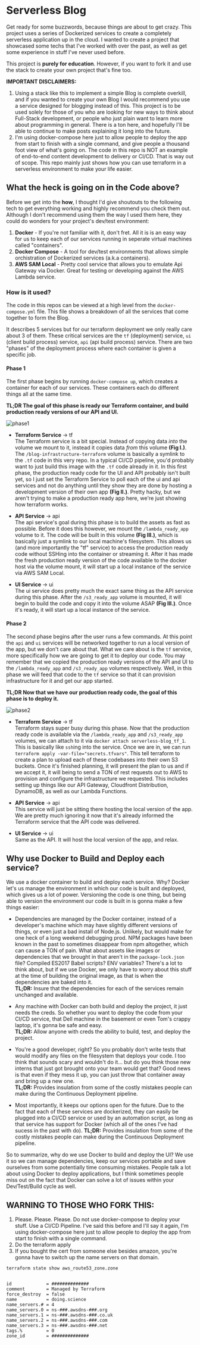 # Serverless Blog

Get ready for some buzzwords, because things are about to get crazy. This project uses a series of Dockerized services to create a completely serverless application up in the cloud. I wanted to create a project that showcased some techs that I've worked with over the past, as well as get some experience in stuff I've never used before.

This project is **purely for education**. However, if you want to fork it and use the stack to create your own project that's fine too.

**IMPORTANT DISCLAIMERS:** 

1. Using a stack like this to implement a simple Blog is complete overkill, and if you wanted to create your own Blog I would recommend you use a service designed for blogging instead of this. This project is to be used solely for those of you who are looking for new ways to think about Full-Stack development, or people who just plain want to learn more about programming in general. There is a ton here, and hopefully I'll be able to continue to make posts explaining it long into the future.
1. I'm using docker-compose here just to allow people to deploy the app from start to finish with a single command, and give people a thousand foot view of what's going on. The code in this repo is NOT an example of end-to-end content development to delivery or CI/CD. That is way out of scope. This repo mainly just shows how you can use terraform in a serverless environment to make your life easier.

## What the heck is going on in the Code above?

Before we get into the **how**, I thought I'd give shoutouts to the following tech to get everything working and highly recommend you check them out. Although I don't recommend using them the way I used them here, they could do wonders for your project's dev/test environment:
1. **Docker** - If you're not familiar with it, don't fret. All it is is an easy way for us to keep each of our services running in seperate virtual machines called "containers".
1. **Docker Compose** - A tool for dev/test environments that allows simple orchistration of Dockerized services (a.k.a containers).
1. **AWS SAM Local** - Pretty cool service that allows you to emulate Api Gateway via Docker. Great for testing or developing against the AWS Lambda service.

### How is it used?

The code in this repos can be viewed at a high level from the `docker-compose.yml` file. This file shows a breakdown of all the services that come together to form the Blog.

It describes 5 services but for our terraform deployment we only really care about 3 of them. These critical services are the `tf` (deployment) service, `ui` (client build process) service, `api` (api build process) service. There are two "phases" of the deployment process where each container is given a specific job.

#### Phase 1

The first phase begins by running `docker-compose up`, which creates a container for each of our services. These containers each do different things all at the same time. 

**TL;DR The goal of this phase is ready our Terraform container, and build production ready versions of our API and UI.**

![phase1](https://i.imgur.com/K2KeafB.png)

- **Terraform Service** -> tf \
    The Terraform service is a bit special. Instead of copying data *into* the volume we mount to it, instead it copies data *from* this volume **(Fig I.)**. The `/blog-infrastructure-terraform` volume is basically a symlink to the `.tf` code in this very repo. In a typical CI/CD pipeline, you'd probably want to just build this image with the `.tf` code already in it. In this first phase, the production ready code for the UI and API probably isn't built yet, so I just set the Terraform Service to poll each of the ui and api services and not do anything until they show they are done by hosting a development version of their own app **(Fig II.)**. Pretty hacky, but we aren't trying to make a production ready app here, we're just showing how terraform works.

- **API Service** -> api \
    The api service's goal during this phase is to build the assets as fast as possible. Before it does this however, we mount the `/lambda_ready_app` volume to it. The code will be built in this volume **(Fig III.)**, which is basically just a symlink to our local machine's filesystem. This allows us (and more importantly the "tf" service) to access the production ready code without SSHing into the container or streaming it. After it has made the fresh production ready version of the code available to the docker host via the volume mount, it will start up a local instance of the service via AWS SAM Local.

- **UI Service** -> ui \
    The ui service does pretty much the exact same thing as the API service during this phase. After the `/s3_ready_app` volume is mounted, it will begin to build the code and copy it into the volume ASAP **(Fig III.)**. Once it's ready, it will start up a local instance of the service.


#### Phase 2

The second phase begins after the user runs a few commands. At this point the `api` and `ui` services will be networked together to run a local version of the app, but we don't care about that. What we care about is the `tf` service, more specifically how we are going to get it to deploy our code. You may remember that we copied the production ready versions of the API and UI to the `/lambda_ready_app` and `/s3_ready_app` volumes respectively. Well, in this phase we will feed that code to the `tf` service so that it can provision infrastructure for it and get our app started.

**TL;DR Now that we have our production ready code, the goal of this phase is to deploy it.**

![phase2](https://i.imgur.com/47Wy07p.png)

- **Terraform Service** -> tf \
    Terraform stays super busy during this phase. Now that the production ready code is available via the
    `/lambda_ready_app` and `/s3_ready_app` volumes, we can attach to it via `docker attach serverless-blog_tf_1`. This is basically like `ssh`ing into the service. Once we are in, we can run `terraform apply -var-file="secrets.tfvars"`. This tell terraform to create a plan to upload each of these codebases into their own S3 buckets. Once it's finished planning, it will present the plan to us and if we accept it, it will being to send a TON of rest requests out to AWS to provision and configure the infrastructure we requested. This includes setting up things like our API Gateway, Cloudfront Distribution, DynamoDB, as well as our Lambda Functions.

- **API Service** -> api \
    This service will just be sitting there hosting the local version of the app. We are pretty much ignoring it now that it's already informed the Terraform service that the API code was delivered.

- **UI Service** -> ui \
    Same as the API. It will host the local version of the app, and relax.

## Why use Docker to Build and Deploy each service?

We use a docker container to build and deploy each service. Why? Docker let's us manage the environment in which our code is built and deployed, which gives us a lot of power. Versioning the code is one thing, but being able to version the environment our code is built in is gonna make a few things easier:

- Dependencies are managed by the Docker container, instead of a developer's machine which may have slightly different versions of things, or even just a bad install of Node.js. Unlikely, but would make for one heck of a long weekend debugging prod. NPM packages have been known in the past to sometimes disappear from npm altogether, which can cause a TON of pain. What about assets like images or dependencies that we brought in that aren't in the `package-lock.json` file? Compiled ES2017 Babel scripts? ENV variables? There's a lot to think about, but if we use Docker, we only have to worry about this stuff at the time of building the original image, as that is when the dependencies are baked into it. \
**TL;DR:** Insure that the dependencies for each of the services remain unchanged and available.

- Any machine with Docker can both build and deploy the project, it just needs the creds. So whether you want to deploy the code from your CI/CD service, that Dell machine in the basement or even Tom's crappy laptop, it's gonna be safe and easy. \
**TL;DR:** Allow anyone with creds the ability to build, test, and deploy the project.

- You're a good developer, right? So you probably don't write tests that would modify any files on the filesystem that deploys your code. I too think that sounds scary and wouldn't do it... but do you think those new interns that just got brought onto your team would get that? Good news is that even if they mess it up, you can just throw that container away and bring up a new one. \
**TL;DR:** Provides insulation from some of the costly mistakes people can make during the Continuous Deployment pipeline.

- Most importantly, it keeps our options open for the future. Due to the fact that each of these services are dockerized, they can easily be plugged into a CI/CD service or used by an automation script, as long as that service has support for Docker (which all of the ones I've had sucess in the past with do).
**TL;DR:** Provides insulation from some of the costly mistakes people can make during the Continuous Deployment pipeline.

So to summarize, why do we use Docker to build and deploy the UI? We use it so we can manage dependencies, keep our services portable and save ourselves from some potentially time consuming mistakes. People talk a lot about using Docker to deploy applications, but I think sometimes people miss out on the fact that Docker can solve a lot of issues within your Dev/Test/Build cycle as well.

## WARNING TO THOSE WHO FORK THIS:

1. Please. Please. Please. Do not use docker-compose to deploy your stuff. Use a CI/CD Pipeline. I've said this before and I'll say it again, I'm using docker-compose here just to allow people to deploy the app from start to finish with a single command.
1. Do the terraform apply
1. If you bought the cert from someone else besides amazon, you're gonna have to switch up the name servers on that domain.

```
terraform state show aws_route53_zone.zone


id             = ##############
comment        = Managed by Terraform
force_destroy  = false
name           = doing.science
name_servers.# = 4
name_servers.0 = ns-###.awsdns-###.org
name_servers.1 = ns-###.awsdns-###.co.uk
name_servers.2 = ns-###.awsdns-###.com
name_servers.3 = ns-###.awsdns-###.net
tags.%         = 0
zone_id        = ##############

```